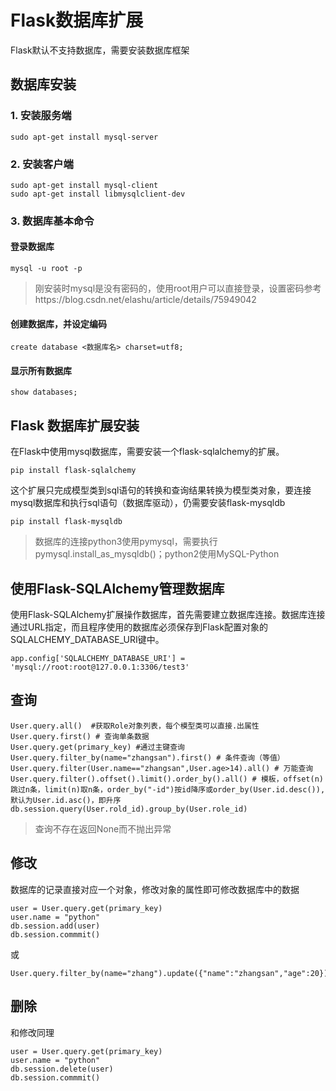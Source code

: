 # Flask数据库扩展
Flask默认不支持数据库，需要安装数据库框架
## 数据库安装
### 1. 安装服务端
```
sudo apt-get install mysql-server
```
### 2. 安装客户端
```
sudo apt-get install mysql-client
sudo apt-get install libmysqlclient-dev
```
### 3. 数据库基本命令
#### 登录数据库
```
mysql -u root -p
```
>刚安装时mysql是没有密码的，使用root用户可以直接登录，设置密码参考https://blog.csdn.net/elashu/article/details/75949042
#### 创建数据库，并设定编码
```
create database <数据库名> charset=utf8;
```
#### 显示所有数据库
```
show databases;
```
## Flask 数据库扩展安装
在Flask中使用mysql数据库，需要安装一个flask-sqlalchemy的扩展。
```
pip install flask-sqlalchemy
```
这个扩展只完成模型类到sql语句的转换和查询结果转换为模型类对象，要连接mysql数据库和执行sql语句（数据库驱动），仍需要安装flask-mysqldb
```
pip install flask-mysqldb
```
>数据库的连接python3使用pymysql，需要执行pymysql.install_as_mysqldb()；python2使用MySQL-Python
## 使用Flask-SQLAlchemy管理数据库
使用Flask-SQLAlchemy扩展操作数据库，首先需要建立数据库连接。数据库连接通过URL指定，而且程序使用的数据库必须保存到Flask配置对象的SQLALCHEMY_DATABASE_URI键中。
```
app.config['SQLALCHEMY_DATABASE_URI'] = 'mysql://root:root@127.0.0.1:3306/test3'
```
## 查询
```
User.query.all()  #获取Role对象列表，每个模型类可以直接.出属性
User.query.first() # 查询单条数据
User.query.get(primary_key) #通过主键查询
User.query.filter_by(name="zhangsan").first() # 条件查询（等值）
User.query.filter(User.name=="zhangsan",User.age>14).all() # 万能查询
User.query.filter().offset().limit().order_by().all() # 模板，offset(n)跳过n条，limit(n)取n条，order_by("-id")按id降序或order_by(User.id.desc()),默认为User.id.asc()，即升序
db.session.query(User.rold_id).group_by(User.role_id)
```
>查询不存在返回None而不抛出异常
## 修改
数据库的记录直接对应一个对象，修改对象的属性即可修改数据库中的数据
```
user = User.query.get(primary_key)
user.name = "python"
db.session.add(user)
db.session.commmit()
```
或
```
User.query.filter_by(name="zhang").update({"name":"zhangsan","age":20})
```
## 删除
和修改同理
```
user = User.query.get(primary_key)
user.name = "python"
db.session.delete(user)
db.session.commmit()
```